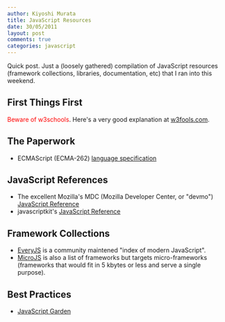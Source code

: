 ```yaml
--- 
author: Kiyoshi Murata
title: JavaScript Resources
date: 30/05/2011
layout: post
comments: true
categories: javascript
--- 
```


Quick post. Just a (loosely gathered) compilation of JavaScript resources
(framework collections, libraries, documentation, etc) that I ran into this
weekend.

## First Things First

<font color="red">Beware of w3schools</font>. Here's a very good explanation at [w3fools.com](http://w3fools.com).

## The Paperwork

* ECMAScript (ECMA-262) [language specification](http://www.ecmascript.org/)

## JavaScript References

* The excellent Mozilla's MDC (Mozilla Developer Center, or "devmo") [JavaScript Reference](https://developer.mozilla.org/en/JavaScript/Reference)
* javascriptkit's [JavaScript Reference](http://www.javascriptkit.com/jsref/index.shtml)

## Framework Collections

* [EveryJS](http://www.everyjs.com) is a community maintened "index of modern
  JavaScript".
* [MicroJS](http://microjs.com) is also a list of frameworks but targets
  micro-frameworks (frameworks that would fit in 5 kbytes or less and serve a
  single purpose).

## Best Practices

* [JavaScript Garden](http://javascriptgarden.info)
